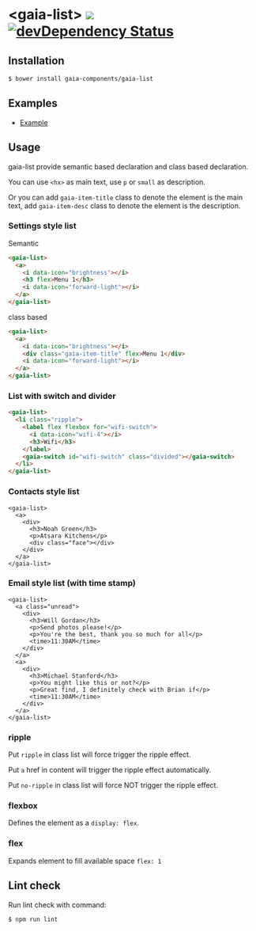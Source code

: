 # &lt;gaia-list&gt; [![](https://travis-ci.org/gaia-components/gaia-list.svg)](https://travis-ci.org/gaia-components/gaia-list) [![devDependency Status](https://david-dm.org/gaia-components/gaia-list/dev-status.svg)](https://david-dm.org/gaia-components/gaia-list#info=devDependencies)


## Installation

```bash
$ bower install gaia-components/gaia-list
```


## Examples

- [Example](http://gaia-components.github.io/gaia-list/)


## Usage

gaia-list provide semantic based declaration and class based declaration.

You can use `<hx>` as main text, use `p` or `small` as description.

Or you can add `gaia-item-title` class to denote the element is the main text, add `gaia-item-desc` class to denote the element is the description.

### Settings style list

Semantic

```html
<gaia-list>
  <a>
    <i data-icon="brightness"></i>
    <h3 flex>Menu 1</h3>
    <i data-icon="forward-light"></i>
  </a>
</gaia-list>
```

class based

```html
<gaia-list>
  <a>
    <i data-icon="brightness"></i>
    <div class="gaia-item-title" flex>Menu 1</div>
    <i data-icon="forward-light"></i>
  </a>
</gaia-list>
```

### List with switch and divider

```html
<gaia-list>
  <li class="ripple">
    <label flex flexbox for="wifi-switch">
      <i data-icon="wifi-4"></i>
      <h3>Wifi</h3>
    </label>
    <gaia-switch id="wifi-switch" class="divided"></gaia-switch>
  </li>
</gaia-list>
```

### Contacts style list

```
<gaia-list>
  <a>
    <div>
      <h3>Noah Green</h3>
      <p>Atsara Kitchens</p>
      <div class="face"></div>
    </div>
  </a>
</gaia-list>
```

### Email style list (with time stamp)

```
<gaia-list>
  <a class="unread">
    <div>
      <h3>Will Gordan</h3>
      <p>Send photos please!</p>
      <p>You're the best, thank you so much for all</p>
      <time>11:30AM</time>
    </div>
  </a>
  <a>
    <div>
      <h3>Michael Stanford</h3>
      <p>You might like this or not?</p>
      <p>Great find, I definitely check with Brian if</p>
      <time>11:30AM</time>
    </div>
  </a>
</gaia-list>
```

### ripple

Put `ripple` in class list will force trigger the ripple effect.

Put `a` href in content will trigger the ripple effect automatically.

Put `no-ripple` in class list will force NOT trigger the ripple effect.

### flexbox

Defines the element as a `display: flex`.

### flex

Expands element to fill available space `flex: 1`


## Lint check

Run lint check with command:

`$ npm run lint`
